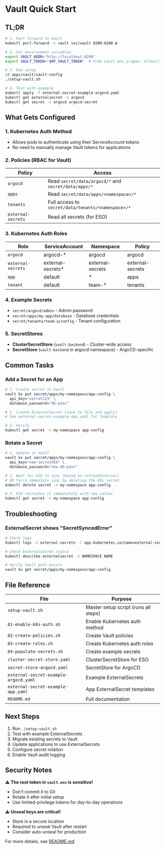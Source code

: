 # Vault Quick Start

## TL;DR

```bash
# 1. Port forward to Vault
kubectl port-forward -n vault svc/vault 8200:8200 &

# 2. Set environment variables
export VAULT_ADDR="http://localhost:8200"
export VAULT_TOKEN="$MY_VAULT_TOKEN"  # From vault.env pragma: allowlist secret

# 3. Run setup
cd apps/vault/vault-config
./setup-vault.sh

# 4. Test with example
kubectl apply -f external-secret-example-argocd.yaml
kubectl get externalsecret -n argocd
kubectl get secret -n argocd argocd-secret
```

## What Gets Configured

### 1. Kubernetes Auth Method
- Allows pods to authenticate using their ServiceAccount tokens
- No need to manually manage Vault tokens for applications

### 2. Policies (RBAC for Vault)
| Policy | Access |
|--------|--------|
| `argocd` | Read `secret/data/argocd/*` and `secret/data/apps/*` |
| `apps` | Read `secret/data/apps/<namespace>/*` |
| `tenants` | Full access to `secret/data/tenants/<namespace>/*` |
| `external-secrets` | Read all secrets (for ESO) |

### 3. Kubernetes Auth Roles
| Role | ServiceAccount | Namespace | Policy |
|------|----------------|-----------|--------|
| `argocd` | argocd-* | argocd | argocd |
| `external-secrets` | external-secrets* | external-secrets | external-secrets |
| `app` | default | * | apps |
| `tenant` | default | team-* | tenants |

### 4. Example Secrets
- `secret/argocd/admin` - Admin password
- `secret/apps/my-app/database` - Database credentials
- `secret/tenants/team-a/config` - Tenant configuration

### 5. SecretStores
- **ClusterSecretStore** (`vault-backend`) - Cluster-wide access
- **SecretStore** (`vault-backend` in argocd namespace) - ArgoCD-specific

## Common Tasks

### Add a Secret for an App

```bash
# 1. Create secret in Vault
vault kv put secret/apps/my-namespace/app-config \
  api_key="secret123" \
  database_password="db-pass"

# 2. Create ExternalSecret (save to file and apply)
# See external-secret-example-app.yaml for template

# 3. Verify
kubectl get secret -n my-namespace app-config
```

### Rotate a Secret

```bash
# 1. Update in Vault
vault kv put secret/apps/my-namespace/app-config \
  api_key="new-secret456" \
  database_password="new-db-pass"

# 2. Wait for ESO to sync (based on refreshInterval)
# OR force immediate sync by deleting the K8s secret
kubectl delete secret -n my-namespace app-config

# 3. ESO recreates it immediately with new values
kubectl get secret -n my-namespace app-config
```

## Troubleshooting

### ExternalSecret shows "SecretSyncedError"

```bash
# Check logs
kubectl logs -n external-secrets -l app.kubernetes.io/name=external-secrets

# Check ExternalSecret status
kubectl describe externalsecret -n NAMESPACE NAME

# Verify Vault path exists
vault kv get secret/apps/my-namespace/app-config
```

## File Reference

| File | Purpose |
|------|---------|
| `setup-vault.sh` | Master setup script (runs all steps) |
| `01-enable-k8s-auth.sh` | Enable Kubernetes auth method |
| `02-create-policies.sh` | Create Vault policies |
| `03-create-roles.sh` | Create Kubernetes auth roles |
| `04-populate-secrets.sh` | Create example secrets |
| `cluster-secret-store.yaml` | ClusterSecretStore for ESO |
| `secret-store-argocd.yaml` | SecretStore for ArgoCD |
| `external-secret-example-argocd.yaml` | Example ExternalSecrets |
| `external-secret-example-app.yaml` | App ExternalSecret templates |
| `README.md` | Full documentation |

## Next Steps

1. Run `./setup-vault.sh`
2. Test with example ExternalSecrets
3. Migrate existing secrets to Vault
4. Update applications to use ExternalSecrets
5. Configure secret rotation
6. Enable Vault audit logging

## Security Notes

⚠️ **The root token in `vault.env` is sensitive!**
- Don't commit it to Git
- Rotate it after initial setup
- Use limited-privilege tokens for day-to-day operations

⚠️ **Unseal keys are critical!**
- Store in a secure location
- Required to unseal Vault after restart
- Consider auto-unseal for production

For more details, see [README.md](README.md)
